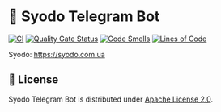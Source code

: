 # :bento: Syodo Telegram Bot

[![CI](https://github.com/mymmrac/syodo-telegram-bot/actions/workflows/ci.yml/badge.svg)](https://github.com/mymmrac/syodo-telegram-bot/actions/workflows/ci.yml)
[![Quality Gate Status](https://sonarcloud.io/api/project_badges/measure?project=mymmrac_syodo-telegram-bot&metric=alert_status)](https://sonarcloud.io/summary/new_code?id=mymmrac_syodo-telegram-bot)
[![Code Smells](https://sonarcloud.io/api/project_badges/measure?project=mymmrac_syodo-telegram-bot&metric=code_smells)](https://sonarcloud.io/summary/new_code?id=mymmrac_syodo-telegram-bot)
[![Lines of Code](https://sonarcloud.io/api/project_badges/measure?project=mymmrac_syodo-telegram-bot&metric=ncloc)](https://sonarcloud.io/summary/new_code?id=mymmrac_syodo-telegram-bot)

Syodo: https://syodo.com.ua

## :closed_lock_with_key: License

Syodo Telegram Bot is distributed under [Apache License 2.0](LICENSE).
